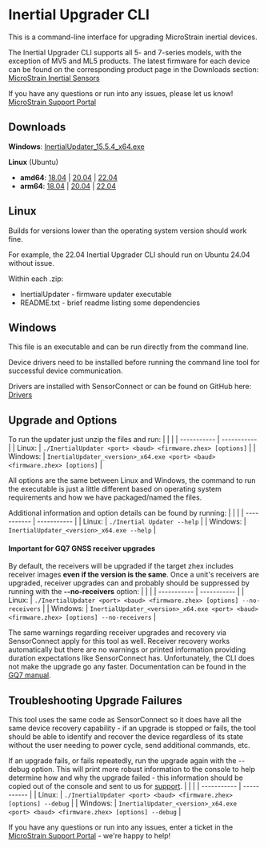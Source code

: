 # Inertial Upgrader CLI
This is a command-line interface for upgrading MicroStrain inertial devices.

The Inertial Upgrader CLI supports all 5- and 7-series models, with the exception of MV5 and ML5 products. The latest firmware for each device can be found on the corresponding product page in the Downloads section: [MicroStrain Inertial Sensors](https://microstrain.com/inertial-sensors/all-sensors)

If you have any questions or run into any issues, please let us know! [MicroStrain Support Portal](https://support.microstrain.com)

## Downloads
**Windows**: [InertialUpdater_15.5.4_x64.exe](https://github.com/LORD-MicroStrain/InertialUpgraderCLI/releases/download/v15.5.4/InertialUpdater_15.5.4_x64.exe)

**Linux** (Ubuntu)
- **amd64**: [18.04](https://github.com/LORD-MicroStrain/InertialUpgraderCLI/releases/download/v15.5.4/InertialUpdater_15.5.4_ubuntu_18.04_amd64.zip) | [20.04](https://github.com/LORD-MicroStrain/InertialUpgraderCLI/releases/download/v15.5.4/InertialUpdater_15.5.4_ubuntu_20.04_amd64.zip) | [22.04](https://github.com/LORD-MicroStrain/InertialUpgraderCLI/releases/download/v15.5.4/InertialUpdater_15.5.4_ubuntu_22.04_amd64.zip)
- **arm64**: [18.04](https://github.com/LORD-MicroStrain/InertialUpgraderCLI/releases/download/v15.5.4/InertialUpdater_15.5.4_ubuntu_18.04_arm64.zip) | [20.04](https://github.com/LORD-MicroStrain/InertialUpgraderCLI/releases/download/v15.5.4/InertialUpdater_15.5.4_ubuntu_20.04_arm64.zip) | [22.04](https://github.com/LORD-MicroStrain/InertialUpgraderCLI/releases/download/v15.5.4/InertialUpdater_15.5.4_ubuntu_22.04_arm64.zip)

## Linux
Builds for versions lower than the operating system version should work fine.

For example, the 22.04 Inertial Upgrader CLI should run on Ubuntu 24.04 without issue.

Within each .zip:
- InertialUpdater - firmware updater executable
- README.txt - brief readme listing some dependencies

## Windows
This file is an executable and can be run directly from the command line.

Device drivers need to be installed before running the command line tool for successful device communication.

Drivers are installed with SensorConnect or can be found on GitHub here: [Drivers](https://github.com/LORD-MicroStrain/Drivers?tab=readme-ov-file#windows)

## Upgrade and Options
To run the updater just unzip the files and run:
|  |  |
| ----------- | ----------- |
| Linux: | `./InertialUpdater <port> <baud> <firmware.zhex> [options]` |
| Windows: | `InertialUpdater_<version>_x64.exe <port> <baud> <firmware.zhex> [options]` |
  
All options are the same between Linux and Windows, the command to run the executable is just a little different based on operating system requirements and how we have packaged/named the files.

Additional information and option details can be found by running:
|  |  |
| ----------- | ----------- |
| Linux: | `./Inertial Updater --help` |
| Windows: | `InertialUpdater_<version>_x64.exe --help` |

#### Important for GQ7 GNSS receiver upgrades
By default, the receivers will be upgraded if the target zhex includes receiver images **even if the version is the same**. Once a unit's receivers are upgraded, receiver upgrades can and probably should be suppressed by running with the **--no-receivers** option:
|  |  |
| ----------- | ----------- |
| Linux: | `./InertialUpdater <port> <baud> <firmware.zhex> [options] --no-receivers` |
| Windows: | `InertialUpdater_<version>_x64.exe <port> <baud> <firmware.zhex> [options] --no-receivers` |

The same warnings regarding receiver upgrades and recovery via SensorConnect apply for this tool as well. Receiver recovery works automatically but there are no warnings or printed information providing duration expectations like SensorConnect has. Unfortunately, the CLI does not make the upgrade go any faster.
Documentation can be found in the [GQ7 manual](https://s3.amazonaws.com/files.microstrain.com/GQ7+User+Manual/user_manual_content/software/Note%20on%20GNSS%20upgrades%20(fw%201.1.02).htm).

## Troubleshooting Upgrade Failures
This tool uses the same code as SensorConnect so it does have all the same device recovery capability - if an upgrade is stopped or fails, the tool should be able to identify and recover the device regardless of its state without the user needing to power cycle, send additional commands, etc.

If an upgrade fails, or fails repeatedly, run the upgrade again with the --debug option. This will print more robust information to the console to help determine how and why the upgrade failed - this information should be copied out of the console and sent to us for [support](https://support.microstrain.com/).
|  |  |
| ----------- | ----------- |
| Linux: | `./InertialUpdater <port> <baud> <firmware.zhex> [options] --debug` |
| Windows: | `InertialUpdater_<version>_x64.exe <port> <baud> <firmware.zhex> [options] --debug` |

If you have any questions or run into any issues, enter a ticket in the [MicroStrain Support Portal](https://support.microstrain.com/) - we're happy to help!
